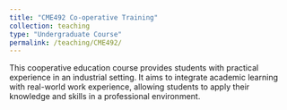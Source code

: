 ```yaml
---
title: "CME492 Co-operative Training"
collection: teaching
type: "Undergraduate Course"
permalink: /teaching/CME492/
---
```

This cooperative education course provides students with practical experience in an industrial setting. It aims to integrate academic learning with real-world work experience, allowing students to apply their knowledge and skills in a professional environment​.

